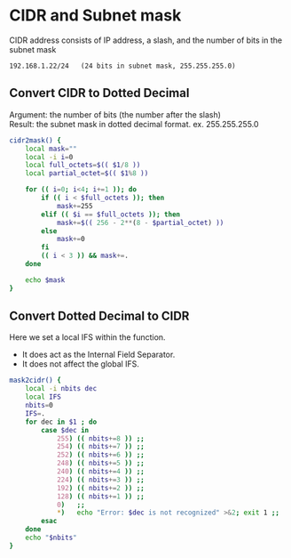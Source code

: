 # CIDR and Subnet mask

CIDR address consists of IP address, a slash, and the number of bits in
the subnet mask

    192.168.1.22/24   (24 bits in subnet mask, 255.255.255.0)

## Convert CIDR to Dotted Decimal

Argument: the number of bits (the number after the slash)  
Result: the subnet mask in dotted decimal format. ex. 255.255.255.0

``` bash
cidr2mask() {
    local mask=""
    local -i i=0
    local full_octets=$(( $1/8 ))
    local partial_octet=$(( $1%8 ))

    for (( i=0; i<4; i+=1 )); do
        if (( i < $full_octets )); then
            mask+=255
        elif (( $i == $full_octets )); then
            mask+=$(( 256 - 2**(8 - $partial_octet) ))
        else
            mask+=0
        fi  
        (( i < 3 )) && mask+=.
    done

    echo $mask
}
```

## Convert Dotted Decimal to CIDR

Here we set a local IFS within the function.

- It does act as the Internal Field Separator.
- It does not affect the global IFS.

``` bash
mask2cidr() {
    local -i nbits dec
    local IFS
    nbits=0
    IFS=.
    for dec in $1 ; do
        case $dec in
            255) (( nbits+=8 )) ;;
            254) (( nbits+=7 )) ;;
            252) (( nbits+=6 )) ;;
            248) (( nbits+=5 )) ;;
            240) (( nbits+=4 )) ;;
            224) (( nbits+=3 )) ;;
            192) (( nbits+=2 )) ;;
            128) (( nbits+=1 )) ;;
            0)   ;;
            *)   echo "Error: $dec is not recognized" >&2; exit 1 ;;
        esac
    done
    echo "$nbits"
}

```
